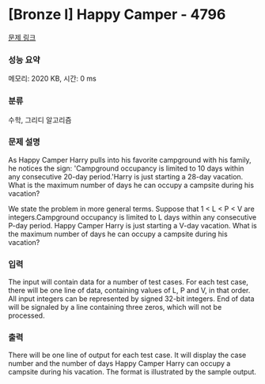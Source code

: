# [Bronze I] Happy Camper - 4796 

[문제 링크](https://www.acmicpc.net/problem/4796) 

### 성능 요약

메모리: 2020 KB, 시간: 0 ms

### 분류

수학, 그리디 알고리즘

### 문제 설명

<p>As Happy Camper Harry pulls into his favorite campground with his family, he notices the sign: 'Campground occupancy is limited to 10 days within any consecutive 20-day period.'Harry is just starting a 28-day vacation. What is the maximum number of days he can occupy a campsite during his vacation?</p>

<p>We state the problem in more general terms. Suppose that 1 < L < P < V are integers.Campground occupancy is limited to L days within any consecutive P-day period. Happy Camper Harry is just starting a V-day vacation. What is the maximum number of days he can occupy a campsite during his vacation?</p>

### 입력 

 <p>The input will contain data for a number of test cases. For each test case, there will be one line of data, containing values of L, P and V, in that order. All input integers can be represented by signed 32-bit integers. End of data will be signaled by a line containing three zeros, which will not be processed.</p>

### 출력 

 <p>There will be one line of output for each test case. It will display the case number and the number of days Happy Camper Harry can occupy a campsite during his vacation. The format is illustrated by the sample output.</p>

